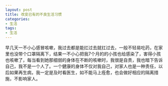```yaml
---
layout: post
title: 改变已有的不良生活习惯
categories:
- 生活
tags:
- 生活
---
```



早几天一不小心感冒咳嗽，我过去都是能扛过去就扛过去，一般不轻易吃药，在家里也没带个口罩隔离下，结果一不小心把我7个月的的小孩也给感染了，害得小孩也咳嗽了，每当看到她那细弱的身体在不断的咳嗽时，我很是自责，我也暗下告诉自己，我不是一个人了。一个健康的身体不仅对我自己，对家人也是一种责任，以后如果再生病，我一定是及时看医生，如不能马上痊愈，也会做好相应的隔离措施，不影响家人。